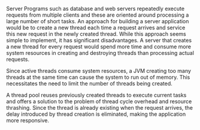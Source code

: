 Server Programs such as database and web servers repeatedly execute requests from multiple clients and these are oriented around processing a large number of short tasks. An approach for building a server application would be to create a new thread each time a request arrives and service this new request in the newly created thread. While this approach seems simple to implement, it has significant disadvantages. A server that creates a new thread for every request would spend more time and consume more system resources in creating and destroying threads than processing actual requests.

Since active threads consume system resources, a JVM creating too many threads at the same time can cause the system to run out of memory. This necessitates the need to limit the number of threads being created.

A thread pool reuses previously created threads to execute current tasks and offers a solution to the problem of thread cycle overhead and resource thrashing. Since the thread is already existing when the request arrives, the delay introduced by thread creation is eliminated, making the application more responsive.
